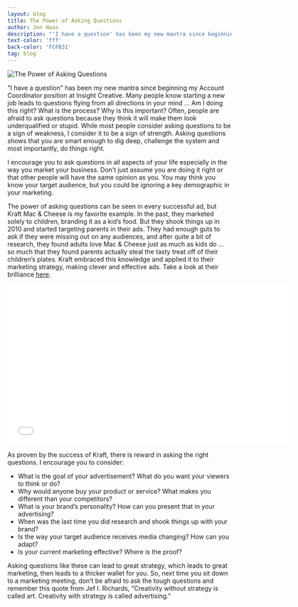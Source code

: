```yaml
---
layout: blog
title: The Power of Asking Questions
author: Jen Haas
description: "'I have a question' has been my new mantra since beginning my Account Coordinator position at Insight Creative."
text-color: 'fff'
back-color: 'FCFB31'
tag: blog
---
```


![The Power of Asking Questions](/img/the-power-of-asking-questions.jpg)

"I have a question" has been my new mantra since beginning my Account Coordinator position at Insight Creative. Many people know starting a new job leads to questions flying from all directions in your mind ... Am I doing this right? What is the process? Why is this important?  Often, people are afraid to ask questions because they think it will make them look underqualified or stupid. While most people consider asking questions to be a sign of weakness, I consider it to be a sign of strength. Asking questions shows that you are smart enough to dig deep, challenge the system and most importantly, do things right.

I encourage you to ask questions in all aspects of your life especially in the way you market your business. Don’t just assume you are doing it right or that other people will have the same opinion as you. You may think you know your target audience, but you could be ignoring a key demographic in your marketing.

The power of asking questions can be seen in every successful ad, but Kraft Mac & Cheese is my favorite example. In the past, they marketed solely to children, branding it as a kid’s food. But they shook things up in 2010 and started targeting parents in their ads. They had enough guts to ask if they were missing out on any audiences, and after quite a bit of research, they found adults love Mac & Cheese just as much as kids do … so much that they found parents actually steal the tasty treat off of their children’s plates. Kraft embraced this knowledge and applied it to their marketing strategy, making clever and effective ads. Take a look at their brilliance [here](http://www.adweek.com/news/advertising-branding/spot-thick-thieves-140542).

<iframe width="640" height="360" src="//www.youtube.com/embed/LSnbGhYkrWE?rel=0" frameborder="0" allowfullscreen></iframe>

As proven by the success of Kraft, there is reward in asking the right questions. I encourage you to consider:

* What is the goal of your advertisement? What do you want your viewers to think or do?
* Why would anyone buy your product or service? What makes you different than your competitors?
* What is your brand’s personality? How can you present that in your advertising?
* When was the last time you did research and shook things up with your brand?
* Is the way your target audience receives media changing? How can you adapt?
* Is your current marketing effective? Where is the proof?

Asking questions like these can lead to great strategy, which leads to great marketing, then leads to a thicker wallet for you. So, next time you sit down to a marketing meeting, don’t be afraid to ask the tough questions and remember this quote from Jef I. Richards, "Creativity without strategy is called art. Creativity with strategy is called advertising."
